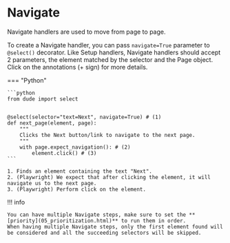 # Navigate

Navigate handlers are used to move from page to page.

To create a Navigate handler, you can pass `navigate=True` parameter to `@select()` decorator. 
Like Setup handlers, Navigate handlers should accept 2 parameters, the element matched by the selector and the Page object.
Click on the annotations (+ sign) for more details.

=== "Python"

    ```python
    from dude import select
    
    
    @select(selector="text=Next", navigate=True) # (1)
    def next_page(element, page):
        """
        Clicks the Next button/link to navigate to the next page.
        """
        with page.expect_navigation(): # (2)
            element.click() # (3)
    ```

    1. Finds an element containing the text "Next".
    2. (Playwright) We expect that after clicking the element, it will navigate us to the next page.
    3. (Playwright) Perform click on the element.

!!! info

    You can have multiple Navigate steps, make sure to set the **[priority](05_prioritization.html)** to run them in order.
    When having multiple Navigate steps, only the first element found will be considered and all the succeeding selectors will be skipped.
